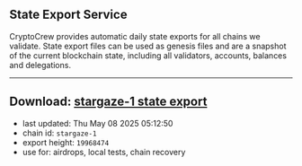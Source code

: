 ## State Export Service
CryptoCrew provides automatic daily state exports for all chains we validate. State export files can be used as genesis files and are a snapshot of the current blockchain state, including all validators, accounts, balances and delegations.

---
**Download: [stargaze-1 state export](https://dl-eu2.ccvalidators.com/SERVICE/stargaze/stargaze-1_export_19968474.json)**
---

- last updated: Thu May 08 2025 05:12:50
- chain id: `stargaze-1`
- export height: `19968474`
- use for: airdrops, local tests, chain recovery
